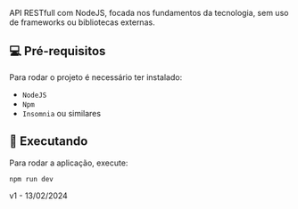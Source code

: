 API RESTfull com NodeJS, focada nos fundamentos da tecnologia, sem uso de frameworks ou bibliotecas externas.

## 💻 Pré-requisitos

Para rodar o projeto é necessário ter instalado:

- `NodeJS`
- `Npm`
- `Insomnia` ou similares

## 🚀 Executando

Para rodar a aplicação, execute:

```
npm run dev
```



v1 - 13/02/2024